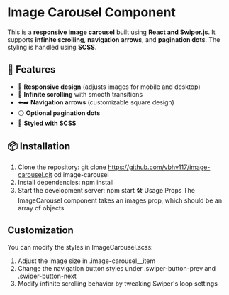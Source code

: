 # Image Carousel Component

This is a **responsive image carousel** built using **React and Swiper.js**. It supports **infinite scrolling**, **navigation arrows**, and **pagination dots**. The styling is handled using **SCSS**.

## 🚀 Features
- 📱 **Responsive design** (adjusts images for mobile and desktop)
- 🔄 **Infinite scrolling** with smooth transitions
- ⬅️➡️ **Navigation arrows** (customizable square design)
- ⚪ **Optional pagination dots**
- 🎨 **Styled with SCSS**

## 📦 Installation

1. Clone the repository:
   git clone https://github.com/vbhv117/image-carousel.git
   cd image-carousel
2. Install dependencies:
    npm install
3. Start the development server:
    npm start
🛠️ Usage
Props
The ImageCarousel component takes an images prop, which should be an array of objects.

## Customization
You can modify the styles in ImageCarousel.scss:

1. Adjust the image size in .image-carousel__item
2. Change the navigation button styles under .swiper-button-prev and .swiper-button-next
3. Modify infinite scrolling behavior by tweaking Swiper's loop settings